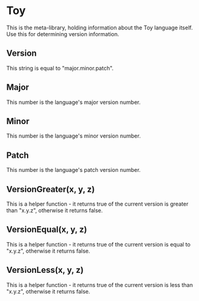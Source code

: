 # Toy

This is the meta-library, holding information about the Toy language itself. Use this for determining version information.

## Version

This string is equal to "major.minor.patch".

## Major

This number is the language's major version number.

## Minor

This number is the language's minor version number.

## Patch

This number is the language's patch version number.

## VersionGreater(x, y, z)

This is a helper function - it returns true of the current version is greater than "x.y.z", otherwise it returns false.

## VersionEqual(x, y, z)

This is a helper function - it returns true of the current version is equal to "x.y.z", otherwise it returns false.

## VersionLess(x, y, z)

This is a helper function - it returns true of the current version is less than "x.y.z", otherwise it returns false.

